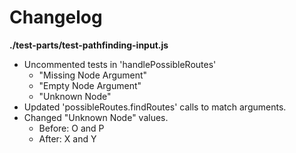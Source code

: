 # Changelog

**./test-parts/test-pathfinding-input.js**
* Uncommented tests in 'handlePossibleRoutes'
	* "Missing Node Argument"
	* "Empty Node Argument"
	* "Unknown Node"
* Updated 'possibleRoutes.findRoutes' calls to match arguments.
* Changed "Unknown Node" values.
	* Before: O and P
	* After: X and Y